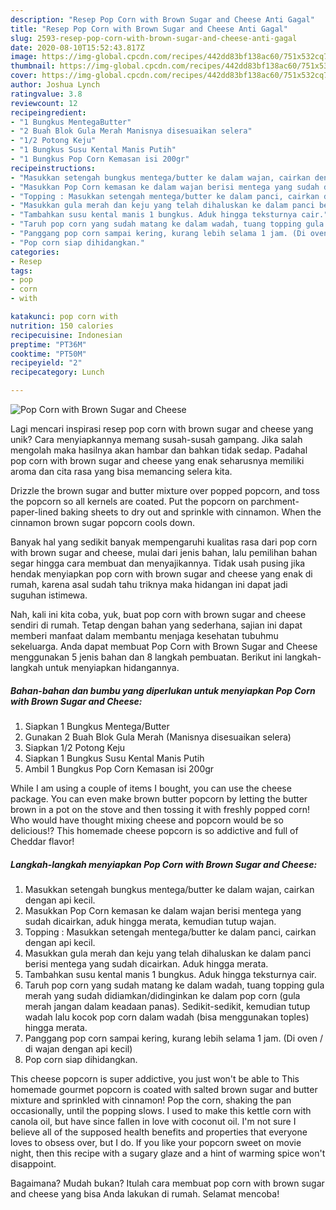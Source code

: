 ```yaml
---
description: "Resep Pop Corn with Brown Sugar and Cheese Anti Gagal"
title: "Resep Pop Corn with Brown Sugar and Cheese Anti Gagal"
slug: 2593-resep-pop-corn-with-brown-sugar-and-cheese-anti-gagal
date: 2020-08-10T15:52:43.817Z
image: https://img-global.cpcdn.com/recipes/442dd83bf138ac60/751x532cq70/pop-corn-with-brown-sugar-and-cheese-foto-resep-utama.jpg
thumbnail: https://img-global.cpcdn.com/recipes/442dd83bf138ac60/751x532cq70/pop-corn-with-brown-sugar-and-cheese-foto-resep-utama.jpg
cover: https://img-global.cpcdn.com/recipes/442dd83bf138ac60/751x532cq70/pop-corn-with-brown-sugar-and-cheese-foto-resep-utama.jpg
author: Joshua Lynch
ratingvalue: 3.8
reviewcount: 12
recipeingredient:
- "1 Bungkus MentegaButter"
- "2 Buah Blok Gula Merah Manisnya disesuaikan selera"
- "1/2 Potong Keju"
- "1 Bungkus Susu Kental Manis Putih"
- "1 Bungkus Pop Corn Kemasan isi 200gr"
recipeinstructions:
- "Masukkan setengah bungkus mentega/butter ke dalam wajan, cairkan dengan api kecil."
- "Masukkan Pop Corn kemasan ke dalam wajan berisi mentega yang sudah dicairkan, aduk hingga merata, kemudian tutup wajan."
- "Topping : Masukkan setengah mentega/butter ke dalam panci, cairkan dengan api kecil."
- "Masukkan gula merah dan keju yang telah dihaluskan ke dalam panci berisi mentega yang sudah dicairkan. Aduk hingga merata."
- "Tambahkan susu kental manis 1 bungkus. Aduk hingga teksturnya cair."
- "Taruh pop corn yang sudah matang ke dalam wadah, tuang topping gula merah yang sudah didiamkan/didinginkan ke dalam pop corn (gula merah jangan dalam keadaan panas). Sedikit-sedikit, kemudian tutup wadah lalu kocok pop corn dalam wadah (bisa menggunakan toples) hingga merata."
- "Panggang pop corn sampai kering, kurang lebih selama 1 jam. (Di oven / di wajan dengan api kecil)"
- "Pop corn siap dihidangkan."
categories:
- Resep
tags:
- pop
- corn
- with

katakunci: pop corn with 
nutrition: 150 calories
recipecuisine: Indonesian
preptime: "PT36M"
cooktime: "PT50M"
recipeyield: "2"
recipecategory: Lunch

---
```



![Pop Corn with Brown Sugar and Cheese](https://img-global.cpcdn.com/recipes/442dd83bf138ac60/751x532cq70/pop-corn-with-brown-sugar-and-cheese-foto-resep-utama.jpg)

Lagi mencari inspirasi resep pop corn with brown sugar and cheese yang unik? Cara menyiapkannya memang susah-susah gampang. Jika salah mengolah maka hasilnya akan hambar dan bahkan tidak sedap. Padahal pop corn with brown sugar and cheese yang enak seharusnya memiliki aroma dan cita rasa yang bisa memancing selera kita.

Drizzle the brown sugar and butter mixture over popped popcorn, and toss the popcorn so all kernels are coated. Put the popcorn on parchment-paper-lined baking sheets to dry out and sprinkle with cinnamon. When the cinnamon brown sugar popcorn cools down.

Banyak hal yang sedikit banyak mempengaruhi kualitas rasa dari pop corn with brown sugar and cheese, mulai dari jenis bahan, lalu pemilihan bahan segar hingga cara membuat dan menyajikannya. Tidak usah pusing jika hendak menyiapkan pop corn with brown sugar and cheese yang enak di rumah, karena asal sudah tahu triknya maka hidangan ini dapat jadi suguhan istimewa.


Nah, kali ini kita coba, yuk, buat pop corn with brown sugar and cheese sendiri di rumah. Tetap dengan bahan yang sederhana, sajian ini dapat memberi manfaat dalam membantu menjaga kesehatan tubuhmu sekeluarga. Anda dapat membuat Pop Corn with Brown Sugar and Cheese menggunakan 5 jenis bahan dan 8 langkah pembuatan. Berikut ini langkah-langkah untuk menyiapkan hidangannya.

<!--inarticleads1-->

##### Bahan-bahan dan bumbu yang diperlukan untuk menyiapkan Pop Corn with Brown Sugar and Cheese:

1. Siapkan 1 Bungkus Mentega/Butter
1. Gunakan 2 Buah Blok Gula Merah (Manisnya disesuaikan selera)
1. Siapkan 1/2 Potong Keju
1. Siapkan 1 Bungkus Susu Kental Manis Putih
1. Ambil 1 Bungkus Pop Corn Kemasan isi 200gr


While I am using a couple of items I bought, you can use the cheese package. You can even make brown butter popcorn by letting the butter brown in a pot on the stove and then tossing it with freshly popped corn! Who would have thought mixing cheese and popcorn would be so delicious!? This homemade cheese popcorn is so addictive and full of Cheddar flavor! 

<!--inarticleads2-->

##### Langkah-langkah menyiapkan Pop Corn with Brown Sugar and Cheese:

1. Masukkan setengah bungkus mentega/butter ke dalam wajan, cairkan dengan api kecil.
1. Masukkan Pop Corn kemasan ke dalam wajan berisi mentega yang sudah dicairkan, aduk hingga merata, kemudian tutup wajan.
1. Topping : Masukkan setengah mentega/butter ke dalam panci, cairkan dengan api kecil.
1. Masukkan gula merah dan keju yang telah dihaluskan ke dalam panci berisi mentega yang sudah dicairkan. Aduk hingga merata.
1. Tambahkan susu kental manis 1 bungkus. Aduk hingga teksturnya cair.
1. Taruh pop corn yang sudah matang ke dalam wadah, tuang topping gula merah yang sudah didiamkan/didinginkan ke dalam pop corn (gula merah jangan dalam keadaan panas). Sedikit-sedikit, kemudian tutup wadah lalu kocok pop corn dalam wadah (bisa menggunakan toples) hingga merata.
1. Panggang pop corn sampai kering, kurang lebih selama 1 jam. (Di oven / di wajan dengan api kecil)
1. Pop corn siap dihidangkan.


This cheese popcorn is super addictive, you just won&#39;t be able to This homemade gourmet popcorn is coated with salted brown sugar and butter mixture and sprinkled with cinnamon! Pop the corn, shaking the pan occasionally, until the popping slows. I used to make this kettle corn with canola oil, but have since fallen in love with coconut oil. I&#39;m not sure I believe all of the supposed health benefits and properties that everyone loves to obsess over, but I do. If you like your popcorn sweet on movie night, then this recipe with a sugary glaze and a hint of warming spice won&#39;t disappoint. 

Bagaimana? Mudah bukan? Itulah cara membuat pop corn with brown sugar and cheese yang bisa Anda lakukan di rumah. Selamat mencoba!
